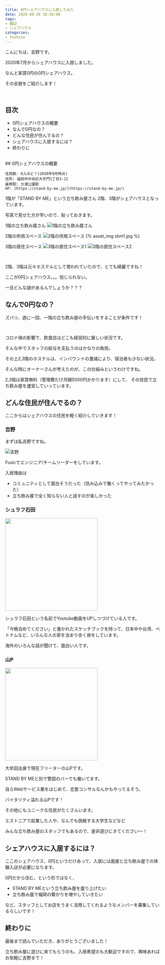 ```yaml
---
title: 0円シェアハウスに入居してみた
date: 2020-08-28 18:30:00
tags:
- 雑記
- シェアハウス
categories:
- Yoshino
---
```

こんにちは、吉野です。

2020年7月からシェアハウスに入居しました。

なんと家賃0円の0円シェアハウス。

その全貌をご紹介します！

<br>


## 目次
 - 0円シェアハウスの概要
 - なんで0円なの？
 - どんな住民が住んでるの？
 - シェアハウスに入居するには？
 - 終わりに


<br>
## 0円シェアハウスの概要

```
住民数: 8人ほど？(2020年9月時点)
住所: 福岡市中央区大手門1丁目3-22
最寄駅: 大濠公園駅
HP: [https://stand-by-me.jp/](https://stand-by-me.jp/)
```

1階が「STAND BY ME」という立ち飲み屋さん
2階、3階がシェアハウスとなっています。

写真で見せた方が早いので、貼っておきます。

1階の立ち飲み屋さん
![1階の立ち飲み屋さん](/images/20200828-yoshino/sbm3.jpg)

2階の供用スペース
![2階の供用スペース](/images/20200828-yoshino/sbm1.jpg)
{% asset_img sbm1.jpg %}

3階の居住スペース
![3階の居住スペース1](/images/20200828-yoshino/sbm2.jpg)
![3階の居住スペース2](/images/20200828-yoshino/sbm4.jpg)


<br>

2階、3階は元々ホステルとして使われていたので、とても綺麗ですね！

ここが0円シェアハウス。。。信じられない。

一旦どんな謎があるんでしょうか？？？



## なんで0円なの？

ズバリ、週に一回、一階の立ち飲み屋の手伝いをすることが条件です！

<br>


コロナ禍の影響で、飲食店はどこも経営的に厳しい状況です。

そんな中でスタッフの給与を支払うのはかなりの負担。

その上2,3階のホステルは、インバウンドの激減により、宿泊者も少ない状況。


そんな時にオーナーさんが考えたのが、この仕組みというわけですね。


2,3階は家賃無料（管理費だけ月額5000円かかります）にして、
その住民で立ち飲み屋を運営していっています。


## どんな住民が住んでるの？

ここからはシェアハウスの住民を軽く紹介していきます！


### 吉野

まずは私吉野ですね。

![吉野](/members/index/yoshino.png)


Fusicでエンジニア/チームリーダーをしています。



入居理由は

- コミュニティとして面白そうだった（住み込みで働くってやってみたかった）
- 立ち飲み屋で全く知らない人と話すのが楽しかった


### シュラフ石田

<img src="/images/20200828-yoshino/ishida.jpg" width="300">

シュラフ石田という名前でYoutube動画をUPしつづけている人です。

「今晩泊めてください」と書かれたスケッチブックを持って、日本中や台湾、ベトナムなど、いろんな人の家を泊まり歩く旅をしています。

海外のいろんな話が聞けて、面白い人です。


### 山P

<img src="/images/20200828-yoshino/yamap.jpg" width="300">

大牟田出身で現在フリーターの山Pです。

STAND BY MEと別で警固のバーでも働いてます。

自らWebサービス業をはじめて、恋愛コンサルなんかもやってるそう。

バイタリティ溢れる山Pです！




その他にもユニークな住民がたくさんいます。

エストニアで起業した人や、なんでも挑戦する大学生などなど


みんな立ち飲み屋のスタッフでもあるので、是非遊びにきてください〜！





## シェアハウスに入居するには？


ここのシェアハウス、0円というだけあって、入居には面接と立ち飲み屋での体験入店が必要になります。


0円だから住む、という形ではなく、

- STAND BY MEという立ち飲み屋を盛り上げたい
- 立ち飲み屋で福岡の繋がりを増やしていきたい

など、スタッフとしてお店をうまく活用してくれるようなメンバーを募集しているらしいです！

## 終わりに


最後まで読んでいただき、ありがとうございました！

立ち飲み屋に遊びに来てもらうのも、入居希望のも大歓迎ですので、興味あればお気軽に吉野まで！